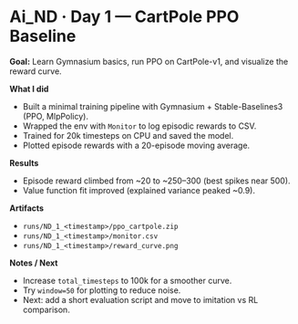 # Ai_ND · Day 1 — CartPole PPO Baseline

**Goal:** Learn Gymnasium basics, run PPO on CartPole-v1, and visualize the reward curve.

**What I did**
- Built a minimal training pipeline with Gymnasium + Stable-Baselines3 (PPO, MlpPolicy).
- Wrapped the env with `Monitor` to log episodic rewards to CSV.
- Trained for 20k timesteps on CPU and saved the model.
- Plotted episode rewards with a 20-episode moving average.

**Results**
- Episode reward climbed from ~20 to ~250–300 (best spikes near 500).
- Value function fit improved (explained variance peaked ~0.9).

**Artifacts**
- `runs/ND_1_<timestamp>/ppo_cartpole.zip`
- `runs/ND_1_<timestamp>/monitor.csv`
- `runs/ND_1_<timestamp>/reward_curve.png`

**Notes / Next**
- Increase `total_timesteps` to 100k for a smoother curve.
- Try `window=50` for plotting to reduce noise.
- Next: add a short evaluation script and move to imitation vs RL comparison.
